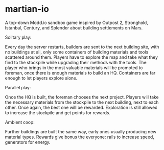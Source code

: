 # martian-io

A top-down Modd.io sandbox game inspired by Outpost 2, Stronghold, Istanbul, Century, and Splendor about building settlements on Mars.

Solitary play:

Every day the server restarts, builders are sent to the next building site, with no buildings at all, only some containers of building materials and tools scattered around them. Players have to explore the map and take what they find to the stockpile while upgrading their methods with the tools. The player who brings in the most valuable materials will be promoted to foreman, once there is enough materials to build an HQ. Containers are far enough to let players explore alone.

Parallel play:

Once the HQ is built, the foreman chooses the next project. Players will take the necessary materials from the stockpile to the next building, next to each other. Once again, the best one will be rewarded. Exploration is still allowed to increase the stockpile and get points for rewards.

Ambient coop:

Further buildings are built the same way, early ones usually producing new material types. Rewards give bonus the everyone: rails to increase speed, generators for energy.

